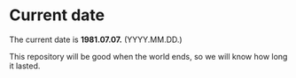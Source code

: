 # Current date

The current date is **1981.07.07.** (YYYY.MM.DD.)

This repository will be good when the world ends, so we will know how long it lasted.